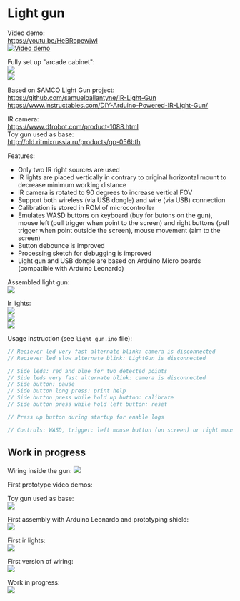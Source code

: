 
# Light gun

Video demo:  
https://youtu.be/HeBRopewjwI  
[![Video demo](https://img.youtube.com/vi/HeBRopewjwI/0.jpg)](https://www.youtube.com/watch?v=HeBRopewjwI)


Fully set up "arcade cabinet":  
![](photos/20240730_222419.jpg)    
![](photos/20240801_134350.jpg)   


Based on SAMCO Light Gun project:   
https://github.com/samuelballantyne/IR-Light-Gun  
https://www.instructables.com/DIY-Arduino-Powered-IR-Light-Gun/  

IR camera:   
https://www.dfrobot.com/product-1088.html  
Toy gun used as base:  
http://old.ritmixrussia.ru/products/gp-056bth 

Features:  
- Only two IR right sources are used
- IR lights are placed vertically in contrary to original horizontal mount to decrease minimum working distance
- IR camera is rotated to 90 degrees to increase vertical FOV
- Support both wireless (via USB dongle) and wire (via USB) connection
- Calibration is stored in ROM of microcontroller
- Emulates WASD buttons on keyboard (buy for butons on the gun), mouse left (pull trigger when point to the screen) and right buttons (pull trigger when point outside the screen), mouse movement (aim to the screen)
- Button debounce is improved
- Processing sketch for debugging is improved 
- Light gun and USB dongle are based on Arduino Micro boards (compatible with Arduino Leonardo)  

Assembled light gun:  
![](photos/20231119_162512.jpg)  

Ir lights:   
![](photos/20240801_132602.jpg)  
![](photos/20231203_180340.jpg)  
![](photos/20231203_180410.jpg)  

Usage instruction (see `light_gun.ino` file):  
````C++
// Reciever led very fast alternate blink: camera is disconnected
// Reciever led slow alternate blink: LightGun is disconnected

// Side leds: red and blue for two detected points
// Side leds very fast alternate blink: camera is disconnected
// Side button: pause
// Side button long press: print help
// Side button press while hold up button: calibrate
// Side button press while hold left button: reset

// Press up button during startup for enable logs

// Controls: WASD, trigger: left mouse button (on screen) or right mouse button (off screen)
````


## Work in progress

Wiring inside the gun:
![](photos/20231119_163345.jpg)  

First prototype video demos:


Toy gun used as base:   
![](photos/20201205_132038_001.jpg)  

First assembly with Arduino Leonardo and prototyping shield:   
![](photos/20201225_005429.jpg)  

First ir lights:  
![](photos/20201220_211140.jpg)   

First version of wiring:   
![](photos/20231028_232612.jpg)  
  
Work in progress:  
![](photos/20231105_005429.jpg)  


